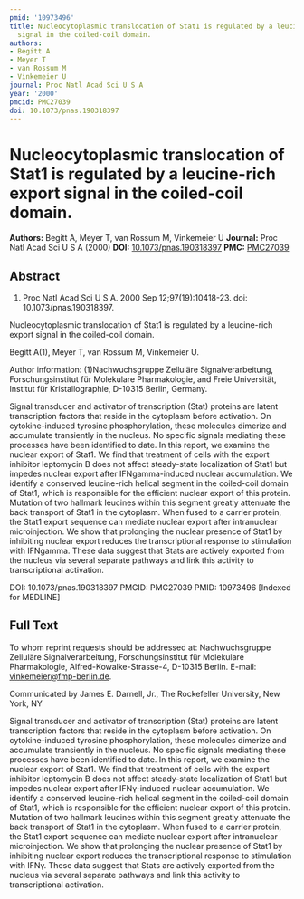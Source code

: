 ```yaml
---
pmid: '10973496'
title: Nucleocytoplasmic translocation of Stat1 is regulated by a leucine-rich export
  signal in the coiled-coil domain.
authors:
- Begitt A
- Meyer T
- van Rossum M
- Vinkemeier U
journal: Proc Natl Acad Sci U S A
year: '2000'
pmcid: PMC27039
doi: 10.1073/pnas.190318397
---
```


# Nucleocytoplasmic translocation of Stat1 is regulated by a leucine-rich export signal in the coiled-coil domain.
**Authors:** Begitt A, Meyer T, van Rossum M, Vinkemeier U
**Journal:** Proc Natl Acad Sci U S A (2000)
**DOI:** [10.1073/pnas.190318397](https://doi.org/10.1073/pnas.190318397)
**PMC:** [PMC27039](https://www.ncbi.nlm.nih.gov/pmc/articles/PMC27039/)

## Abstract

1. Proc Natl Acad Sci U S A. 2000 Sep 12;97(19):10418-23. doi: 
10.1073/pnas.190318397.

Nucleocytoplasmic translocation of Stat1 is regulated by a leucine-rich export 
signal in the coiled-coil domain.

Begitt A(1), Meyer T, van Rossum M, Vinkemeier U.

Author information:
(1)Nachwuchsgruppe Zelluläre Signalverarbeitung, Forschungsinstitut für 
Molekulare Pharmakologie, and Freie Universität, Institut für Kristallographie, 
D-10315 Berlin, Germany.

Signal transducer and activator of transcription (Stat) proteins are latent 
transcription factors that reside in the cytoplasm before activation. On 
cytokine-induced tyrosine phosphorylation, these molecules dimerize and 
accumulate transiently in the nucleus. No specific signals mediating these 
processes have been identified to date. In this report, we examine the nuclear 
export of Stat1. We find that treatment of cells with the export inhibitor 
leptomycin B does not affect steady-state localization of Stat1 but impedes 
nuclear export after IFNgamma-induced nuclear accumulation. We identify a 
conserved leucine-rich helical segment in the coiled-coil domain of Stat1, which 
is responsible for the efficient nuclear export of this protein. Mutation of two 
hallmark leucines within this segment greatly attenuate the back transport of 
Stat1 in the cytoplasm. When fused to a carrier protein, the Stat1 export 
sequence can mediate nuclear export after intranuclear microinjection. We show 
that prolonging the nuclear presence of Stat1 by inhibiting nuclear export 
reduces the transcriptional response to stimulation with IFNgamma. These data 
suggest that Stats are actively exported from the nucleus via several separate 
pathways and link this activity to transcriptional activation.

DOI: 10.1073/pnas.190318397
PMCID: PMC27039
PMID: 10973496 [Indexed for MEDLINE]

## Full Text

To whom reprint requests should be addressed at: Nachwuchsgruppe Zelluläre Signalverarbeitung, Forschungsinstitut für Molekulare Pharmakologie, Alfred-Kowalke-Strasse-4, D-10315 Berlin. E-mail: vinkemeier@fmp-berlin.de.

Communicated by James E. Darnell, Jr., The Rockefeller University, New York, NY

Signal transducer and activator of transcription (Stat) proteins are latent transcription factors that reside in the cytoplasm before activation. On cytokine-induced tyrosine phosphorylation, these molecules dimerize and accumulate transiently in the nucleus. No specific signals mediating these processes have been identified to date. In this report, we examine the nuclear export of Stat1. We find that treatment of cells with the export inhibitor leptomycin B does not affect steady-state localization of Stat1 but impedes nuclear export after IFNγ-induced nuclear accumulation. We identify a conserved leucine-rich helical segment in the coiled-coil domain of Stat1, which is responsible for the efficient nuclear export of this protein. Mutation of two hallmark leucines within this segment greatly attenuate the back transport of Stat1 in the cytoplasm. When fused to a carrier protein, the Stat1 export sequence can mediate nuclear export after intranuclear microinjection. We show that prolonging the nuclear presence of Stat1 by inhibiting nuclear export reduces the transcriptional response to stimulation with IFNγ. These data suggest that Stats are actively exported from the nucleus via several separate pathways and link this activity to transcriptional activation.
